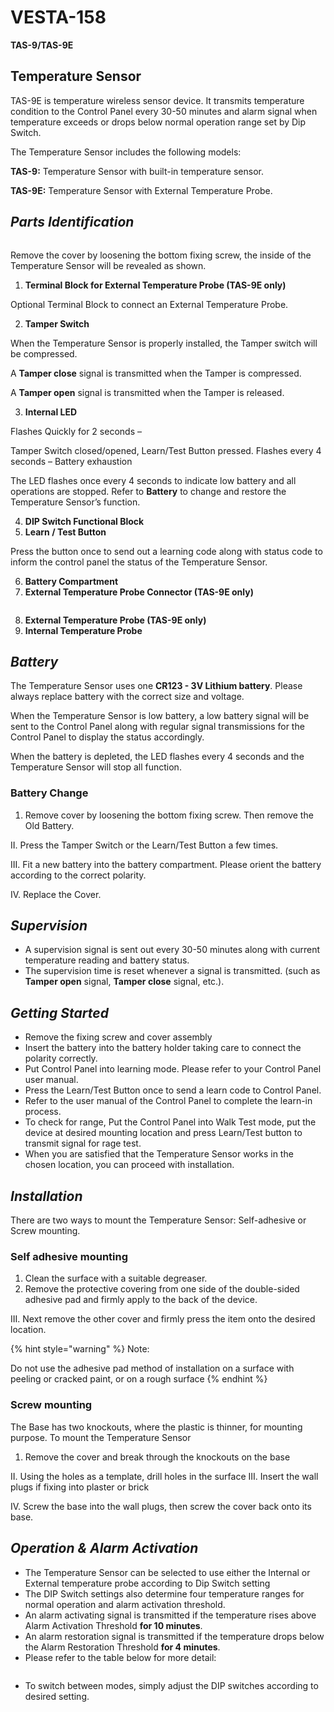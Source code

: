 # VESTA-158

**TAS-9/TAS-9E**

## **Temperature Sensor**

TAS-9E is temperature wireless sensor device. It transmits temperature condition to the Control Panel every 30-50 minutes and alarm signal when temperature exceeds or drops below normal operation range set by Dip Switch.

The Temperature Sensor includes the following models:

&#x20;**TAS-9:** Temperature Sensor with built-in temperature sensor.

&#x20;**TAS-9E:** Temperature Sensor with External Temperature Probe.

## _**Parts Identification**_

<figure><img src=".gitbook/assets/1 (4).png" alt=""><figcaption></figcaption></figure>

Remove the cover by loosening the bottom fixing screw, the inside of the Temperature Sensor will be revealed as shown.

1. **Terminal Block for External Temperature Probe (TAS-9E only)**

&#x20;       Optional Terminal Block to connect an External Temperature Probe.

2. **Tamper Switch**

&#x20;      When the Temperature Sensor is properly installed, the Tamper switch will be compressed.

&#x20;      A **Tamper close** signal is transmitted when the Tamper is compressed.

&#x20;      A **Tamper open** signal is transmitted when the Tamper is released.

3. **Internal LED**

&#x20;       Flashes Quickly for 2 seconds –

&#x20;       Tamper Switch closed/opened, Learn/Test Button pressed. Flashes every 4 seconds – Battery exhaustion

&#x20;       The LED flashes once every 4 seconds to indicate low battery and all operations are stopped. Refer to **Battery** to change and restore the Temperature Sensor’s function.

4. **DIP Switch Functional Block**
5. **Learn / Test Button**

&#x20;      Press the button once to send out a learning code along with status code to inform the control panel the status of the Temperature Sensor.

6. **Battery Compartment**
7. **External Temperature Probe Connector (TAS-9E only)**

<figure><img src=".gitbook/assets/2 (3) (1).png" alt=""><figcaption></figcaption></figure>

8. **External Temperature Probe (TAS-9E only)**
9. **Internal Temperature Probe**

## _**Battery**_

The Temperature Sensor uses one **CR123 - 3V Lithium battery**. Please always replace battery with the correct size and voltage.

When the Temperature Sensor is low battery, a low battery signal will be sent to the Control Panel along with regular signal transmissions for the Control Panel to display the status accordingly.

When the battery is depleted, the LED flashes every 4 seconds and the Temperature Sensor will stop all function.

### **Battery Change**

1. Remove cover by loosening the bottom fixing screw. Then remove the Old Battery.

II. Press the Tamper Switch or the Learn/Test Button a few times.

III. Fit a new battery into the battery compartment. Please orient the battery according to the correct polarity.

IV. Replace the Cover.

## _**Supervision**_

* A supervision signal is sent out every 30-50 minutes along with current temperature reading and battery status.
* The supervision time is reset whenever a signal is transmitted. (such as **Tamper open** signal, **Tamper close** signal, etc.).

## _**Getting Started**_

* Remove the fixing screw and cover assembly
* Insert the battery into the battery holder taking care to connect the polarity correctly.
* Put Control Panel into learning mode. Please refer to your Control Panel user manual.
* Press the Learn/Test Button once to send a learn code to Control Panel.
* Refer to the user manual of the Control Panel to complete the learn-in process.
* To check for range, Put the Control Panel into Walk Test mode, put the device at desired mounting location and press Learn/Test button to transmit signal for rage test.
* When you are satisfied that the Temperature Sensor works in the chosen location, you can proceed with installation.

## _**Installation**_

There are two ways to mount the Temperature Sensor: Self-adhesive or Screw mounting.

### **Self adhesive mounting**

1. Clean the surface with a suitable degreaser.
2. Remove the protective covering from one side of the double-sided adhesive pad and firmly apply to the back of the device.

III. Next remove the other cover and firmly press the item onto the desired location.

{% hint style="warning" %}
Note:

Do not use the adhesive pad method of installation on a surface with peeling or cracked paint, or on a rough surface
{% endhint %}

### **Screw mounting**

The Base has two knockouts, where the plastic is thinner, for mounting purpose. To mount the Temperature Sensor

1. Remove the cover and break through the knockouts on the base

II. Using the holes as a template, drill holes in the surface III. Insert the wall plugs if fixing into plaster or brick

IV. Screw the base into the wall plugs, then screw the cover back onto its base.

## _**Operation & Alarm Activation**_

* The Temperature Sensor can be selected to use either the Internal or External temperature probe according to Dip Switch setting
* The DIP Switch settings also determine four temperature ranges for normal operation and alarm activation threshold.
* An alarm activating signal is transmitted if the temperature rises above Alarm Activation Threshold **for 10 minutes**.
* An alarm restoration signal is transmitted if the temperature drops below the Alarm Restoration Threshold **for 4 minutes**.
* Please refer to the table below for more detail:

<figure><img src=".gitbook/assets/3 (2) (1).png" alt=""><figcaption></figcaption></figure>

* To switch between modes, simply adjust the DIP switches according to desired setting.
